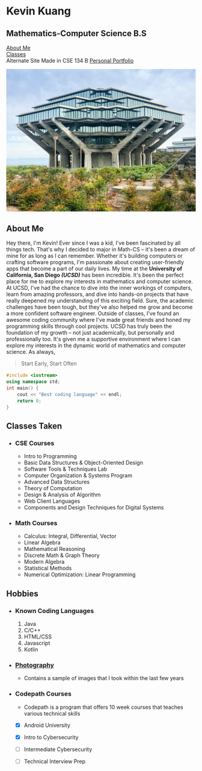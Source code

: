# Kevin Kuang 
## Mathematics-Computer Science B.S 
[About Me](#about-me)  
[Classes](#classes-taken)  
Alternate Site Made in CSE 134 B [Personal Portfolio](https://musical-figolla-6481b5.netlify.app/)

![Geisel Library](/images/Geisel.jpg)

## About Me
Hey there, I'm Kevin! Ever since I was a kid, I've been fascinated by all things tech. That's why I decided to major in Math-CS – it's been a dream of mine for as long as I can remember. Whether it's building computers or crafting software programs, I'm passionate about creating user-friendly apps that become a part of our daily lives. My time at the __University of California, San Diego *(UCSD)*__ has been incredible. It's been the perfect place for me to explore my interests in mathematics and computer science. At UCSD, I've had the chance to dive into the inner workings of computers, learn from amazing professors, and dive into hands-on projects that have really deepened my understanding of this exciting field. Sure, the academic challenges have been tough, but they've also helped me grow and become a more confident software engineer. Outside of classes, I've found an awesome coding community where I've made great friends and honed my programming skills through cool projects. UCSD has truly been the foundation of my growth – not just academically, but personally and professionally too. It's given me a supportive environment where I can explore my interests in the dynamic world of mathematics and computer science. As always,
> Start Early, Start Often  
```cpp
#include <iostream>
using namespace std;
int main() {
    cout << "Best coding language" << endl;
    return 0;
}
```

## Classes Taken
- ### CSE Courses
  - Intro to Programming
  - Basic Data Structures & Object-Oriented Design
  - Software Tools & Techniques Lab
  - Computer Organization & Systems Program
  - Advanced Data Structures
  - Theory of Computation
  - Design & Analysis of Algorithm
  - Web Client Languages
  - Components and Design Techniques for Digital Systems
- ### Math Courses
  - Calculus: Integral, Differential, Vector
  - Linear Algebra
  - Mathematical Reasoning
  - Discrete Math & Graph Theory
  - Modern Algebra
  - Statistical Methods
  - Numerical Optimization: Linear Programming

## Hobbies
- ### Known Coding Languages
   1. Java
   2. C/C++
   3. HTML/CSS
   4. Javascript
   5. Kotlin
- ### [Photography](photos.md)
  - Contains a sample of images that I took within the last few years
- ### Codepath Courses
  - Codepath is a program that offers 10 week courses that teaches various technical skills
  - [x] Android University
  - [x] Intro to Cybersecurity
  - [ ] Intermediate Cybersecurity
  - [ ] Technical Interview Prep

